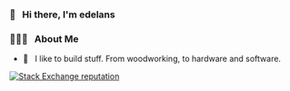 ### 👋 &nbsp; Hi there, I'm edelans

### 👨🏻‍💻 &nbsp; About Me

- 🔨 &nbsp; I like to build stuff. From woodworking, to hardware and software. 

[![Stack Exchange reputation](https://img.shields.io/stackexchange/stackoverflow/r/1570104.svg)](https://github-stack-overflow-stats.vercel.app/api/index?user=1570104&site=stackoverflow)
